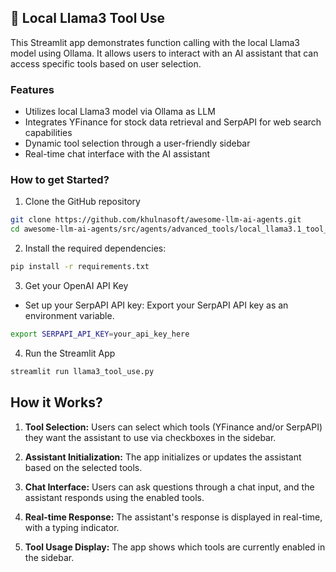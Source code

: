 ## 🦙 Local Llama3 Tool Use
This Streamlit app demonstrates function calling with the local Llama3 model using Ollama. It allows users to interact with an AI assistant that can access specific tools based on user selection.

### Features
- Utilizes local Llama3 model via Ollama as LLM
- Integrates YFinance for stock data retrieval and SerpAPI for web search capabilities 
- Dynamic tool selection through a user-friendly sidebar
- Real-time chat interface with the AI assistant

### How to get Started?

1. Clone the GitHub repository

```bash
git clone https://github.com/khulnasoft/awesome-llm-ai-agents.git
cd awesome-llm-ai-agents/src/agents/advanced_tools/local_llama3.1_tool_use
```
2. Install the required dependencies:

```bash
pip install -r requirements.txt
```

3. Get your OpenAI API Key

- Set up your SerpAPI API key: Export your SerpAPI API key as an environment variable.
```bash
export SERPAPI_API_KEY=your_api_key_here
```

4. Run the Streamlit App
```bash
streamlit run llama3_tool_use.py
```

## How it Works?

1. **Tool Selection:** Users can select which tools (YFinance and/or SerpAPI) they want the assistant to use via checkboxes in the sidebar.

2. **Assistant Initialization:** The app initializes or updates the assistant based on the selected tools.

3. **Chat Interface:** Users can ask questions through a chat input, and the assistant responds using the enabled tools.

4. **Real-time Response:** The assistant's response is displayed in real-time, with a typing indicator.

5. **Tool Usage Display:** The app shows which tools are currently enabled in the sidebar.